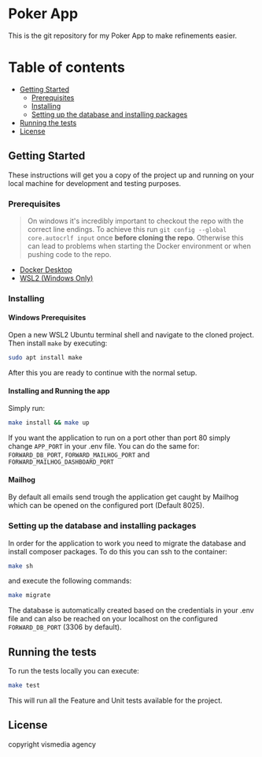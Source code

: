 # Poker App

This is the git repository for my Poker App to make refinements easier.

# Table of contents

- [Getting Started](#getting-started)
    - [Prerequisites](#prerequisites)
    - [Installing](#installing)
    - [Setting up the database and installing packages](#setting-up-the-database-and-installing-packages)
- [Running the tests](#running-the-tests)
- [License](#license)

## Getting Started

These instructions will get you a copy of the project up and running on your local machine for development and testing purposes.

### Prerequisites

> On windows it's incredibly important to checkout the repo with the correct line endings. To achieve this run `git config --global core.autocrlf input` once **before cloning the repo**. Otherwise this can lead to problems when starting the Docker environment or when pushing code to the repo.

- [Docker Desktop](https://www.docker.com/products/docker-desktop)
- [WSL2 (Windows Only)](https://docs.microsoft.com/en-us/windows/wsl/install-win10)

### Installing

#### Windows Prerequisites

Open a new WSL2 Ubuntu terminal shell and navigate to the cloned project. Then install `make` by executing:

```bash
sudo apt install make
```

After this you are ready to continue with the normal setup.

#### Installing and Running the app

Simply run:

```bash
make install && make up
```

If you want the application to run on a port other than port 80 simply change `APP_PORT` in your .env file. You can do the
same for:
`FORWARD_DB_PORT`, `FORWARD_MAILHOG_PORT` and `FORWARD_MAILHOG_DASHBOARD_PORT`

#### Mailhog

By default all emails send trough the application get caught by Mailhog which can be opened on the configured port (Default 8025).

### Setting up the database and installing packages

In order for the application to work you need to migrate the database and install composer packages. To do this
you can ssh to the container:

````bash
make sh
````

and execute the following commands:

```bash
make migrate
```

The database is automatically created based on the credentials in your .env file and can also be reached on your
localhost on the configured `FORWARD_DB_PORT` (3306 by default).

## Running the tests

To run the tests locally you can execute:

```bash
make test
```

This will run all the Feature and Unit tests available for the project.

## License

copyright vismedia agency
